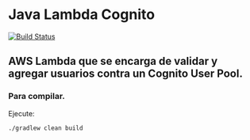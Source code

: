 # Java Lambda Cognito 
[![Build Status](https://travis-ci.com/universy-code/java-lambda-cognito.svg?branch=master)](https://travis-ci.com/universy-code/java-lambda-cognito)

## AWS Lambda que se encarga de validar y agregar usuarios contra un Cognito User Pool.

### Para compilar. 

Ejecute:

`./gradlew clean build`
 
